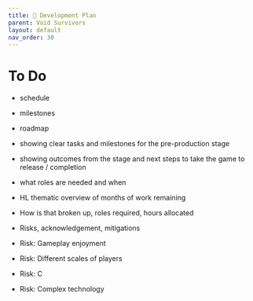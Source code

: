 ```yaml
---
title: 📅 Development Plan
parent: Void Survivors
layout: default
nav_order: 30
---
```


# To Do
* schedule
* milestones
* roadmap
* showing clear tasks and milestones for the pre-production stage
* showing outcomes from the stage and next steps to take the game to release
/ completion
* what roles are needed and when
* HL thematic overview of months of work remaining
* How is that broken up, roles required, hours allocated
* Risks, acknowledgement, mitigations


* Risk: Gameplay enjoyment
* Risk: Different scales of players
* Risk: C
* Risk: Complex technology
